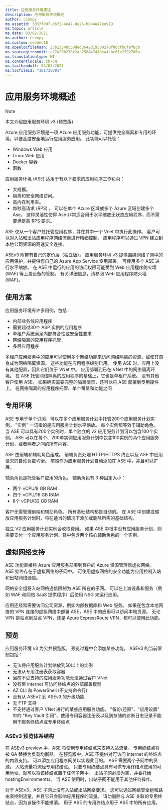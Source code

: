 ```yaml
---
title: 应用服务环境概述
description: 应用服务环境概述
author: ccompy
ms.assetid: 3d37f007-d6f2-4e47-8e26-b844e47ee919
ms.topic: article
ms.date: 03/02/2021
ms.author: ccompy
ms.custom: seodec18
ms.openlocfilehash: 23b23340550ded3642d19500270f06cfb6faf8cb
ms.sourcegitcommit: c27a20b278f2ac758447418ea4c8c61e27927d6a
ms.translationtype: MT
ms.contentlocale: zh-CN
ms.lasthandoff: 03/03/2021
ms.locfileid: "101735091"
---
```

# <a name="app-service-environment-overview"></a>应用服务环境概述 

> [!NOTE]
> 本文介绍应用服务环境 v3 (预览版) 
> 

Azure 应用服务环境是一项 Azure 应用服务功能，可提供完全隔离和专用的环境，以便高度安全地运行应用服务应用。 此功能可以托管：

- Windows Web 应用
- Linux Web 应用
- Docker 容器
- 函数

应用服务环境 (ASE) 适用于有以下要求的应用程序工作负荷：

- 大规模。
- 隔离和安全网络访问。
- 高内存利用率。
- 每秒高请求 (RPS) 。 可以在单个 Azure 区域或多个 Azure 区域创建多个 Ase。 这种灵活性使得 Ase 非常适合用于水平缩放无状态应用程序，而不需要满足高 RPS 要求。

ASE 仅从一个客户处托管应用程序，并在其中一个 Vnet 中执行此操作。 客户可以对入站和出站应用程序网络流量进行精细控制。 应用程序可以通过 VPN 建立到本地公司资源的高速安全连接。

ASEv3 附带有自己的定价层（独立版）。
应用服务环境 v3 提供围绕网络子网中的应用保护，并提供您自己的 Azure App Service 专用部署。
可使用多个 ASE 进行水平缩放。 在 ASE 中运行的应用的访问权限可能受到 Web 应用程序防火墙 (WAF) 等上游设备的管制。 有关详细信息，请参阅 Web 应用程序防火墙 (WAF)。

## <a name="usage-scenarios"></a>使用方案

应用服务环境有许多用例，包括：

- 内部业务线应用程序
- 需要超过30个 ASP 实例的应用程序
- 单租户系统满足内部符合性或安全性要求
- 网络隔离的应用程序托管
- 多层应用程序

多租户应用服务中的应用可以使用多个网络功能来访问网络隔离的资源，或使其自身成为网络隔离资源。 这些功能在应用程序级别启用。  使用 ASE 时，应用上没有其他配置，因此它们位于 VNet 中。 应用部署到已在 VNet 中的网络隔离环境。 在 ASE 托管网络隔离的应用程序的基础上，它也是单租户系统。 没有其他客户使用 ASE。 如果确实需要完整的隔离情景，还可以将 ASE 部署到专用硬件上。 在网络隔离的应用程序托管、单个租赁和功能之间 

## <a name="dedicated-environment"></a>专用环境
ASE 专用于单个订阅，可以在多个应用服务计划中托管200个应用服务计划实例。 "实例" 一词指的是应用服务计划水平缩放。 每个实例都等效于辅助角色。 当 ASE 可以具有200个实例时，单个独立的 v2 应用服务计划可以包含100个实例。 ASE 可以在每个、200单实例应用服务计划中包含100实例的两个应用服务计划，或者两者之间的所有内容。

ASE 由前端和辅助角色组成。 前端负责处理 HTTP/HTTPS 终止以及 ASE 中应用请求的自动负载均衡。 前端作为应用服务计划自动添加在 ASE 中，并且可以扩展。

辅助角色是托管客户应用的角色。 辅助角色有 3 种固定大小：

- 两个 vCPU/8 GB RAM
- 四个 vCPU/16 GB RAM
- 8个 vCPU/32 GB RAM

客户无需管理前端和辅助角色。 所有基础结构都是自动的。 在 ASE 中创建或缩放应用服务计划时，将在适当的情况下添加或删除所需的基础结构。

独立 V2 应用服务计划实例会收取费用。 如果 ASE 中根本没有应用服务计划，则需要支付一个应用服务计划，其中包含两个核心辅助角色的一个实例。

## <a name="virtual-network-support"></a>虚拟网络支持
ASE 功能直接将 Azure 应用服务部署到客户的 Azure 资源管理器虚拟网络。 ASE 始终存在于虚拟网络的子网中。 可使用虚拟网络的安全功能为应用控制入站和出站网络通信。

网络安全组将入站网络通信限制为 ASE 所在的子网。 可以在上游设备和服务（例如 WAF 和网络 SaaS 提供程序）后使用 NSG 来运行应用。

应用还经常需要访问公司资源，例如内部数据库和 Web 服务。 如果在包含本地网络的 VPN 连接的虚拟网络中部署 ASE，ASE 中的应用可以访问本地资源。 无论 VPN 是站点到站点 VPN，还是 Azure ExpressRoute VPN，都可以使用此功能。

## <a name="preview"></a>预览
应用服务环境 v3 为公共预览版。  预览过程中会添加某些功能。 ASEv3 的当前限制包括：

- 无法将应用服务计划缩放到50以上的实例
- 无法从专用注册表获取容器
- 当前不受支持的应用服务功能无法通过客户 VNet
- 没有带 internet 可访问终结点的外部部署模型
- AZ CLI 和 PowerShell (不支持命令行) 
- 没有从 ASEv2 到 ASEv3 的升级功能
- 无 FTP 支持
- 不支持通过客户 VNet 进行的某些应用服务功能。 "备份/还原"、"应用设置" 中的 "Key Vault 引用"、使用专用容器注册表以及到存储的诊断日志记录不能用于服务终结点或专用终结点
    
### <a name="asev3-preview-architecture"></a>ASEv3 预览体系结构
在 ASEv3 preview 中，ASE 将使用专用终结点来支持入站流量。 专用终结点将被 GA 替换为负载均衡器。 在预览版中，ASE 不提供对可访问 internet 的终结点的内置支持。 可以添加应用程序网关以实现此目的。 ASE 需要两个子网中的资源。  入站流量将流经专用终结点。 只要专用终结点具有可供专用终结点使用的可用地址，就可以将该终结点置于任何子网中。  出站子网必须为空，并委托给 hostingEnvironments/。 当 ASE 使用时，出站子网不能用于其他任何操作。

对于 ASEv3，ASE 子网上没有入站或出站网络要求。 您可以通过网络安全组和路由表控制流量，并且它只会影响应用程序的流量。 请勿删除与 ASE 关联的专用终结点，因为该操作不能撤消。 用于 ASE 的专用终结点用于 ASE 中的所有应用。 
